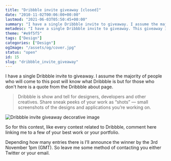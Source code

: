 ```yaml
---
title: "Dribbble invite giveaway [closed]"
date: "2010-11-02T00:06:00+00:00"
lastmod: "2021-06-03T05:50:45+00:00"
summary: "I have a single Dribbble invite to giveaway. I assume the majority of people who will come to this post will know what Dribbble is but for those who don’t here is a quote from the Dribbble about page."
metadesc: "I have a single Dribbble invite to giveaway. This giveaway is now closed, so no longer are the invites available."
theme: "#e9f5f5"
tags: ["Design"]
categories: ["Design"]
ogImage: "/assets/og/cover.jpg"
status: "open"
id: 15
slug: "dribbble_invite_giveaway"
---
```


I have a single Dribbble invite to giveaway. I assume the majority of people who will come to this post will know what Dribbble is but for those who don't here is a quote from the Dribbble about page.

> Dribbble is show and tell for designers, developers and other creatives. Share sneak peeks of your work as “shots” — small screenshots of the designs and applications you’re working on. 

![Dribbble invite giveaway decorative image](https://iamsteve.test/uploads/blog/giveaway.png)

So for this contest, like every contest related to Dribbble, comment here linking me to a few of your best work or your portfolio. 

Depending how many entries there is I’ll announce the winner by the 3rd November 1pm (GMT). So leave me some method of contacting you either Twitter or your email.
